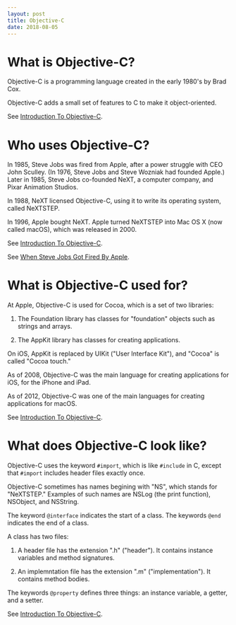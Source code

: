 ```yaml
---
layout: post
title: Objective-C
date: 2018-08-05
---
```


# What is Objective-C?

Objective-C is a programming language created in the early 1980's by Brad Cox.

Objective-C adds a small set of features to C to make it object-oriented.

See [Introduction To Objective-C](https://www.cs.colorado.edu/~kena/classes/5448/f12/lectures/13-introtoobjectivec.pdf).

# Who uses Objective-C?

In 1985, Steve Jobs was fired from Apple, after a power struggle with CEO John Sculley. (In 1976, Steve Jobs and Steve Wozniak had founded Apple.) Later in 1985, Steve Jobs co-founded NeXT, a computer company, and Pixar Animation Studios.

In 1988, NeXT licensed Objective-C, using it to write its operating system, called NeXTSTEP.

In 1996, Apple bought NeXT. Apple turned NeXTSTEP into Mac OS X (now called macOS), which was released in 2000.

See [Introduction To Objective-C](https://www.cs.colorado.edu/~kena/classes/5448/f12/lectures/13-introtoobjectivec.pdf).

See [When Steve Jobs Got Fired By Apple](https://abcnews.go.com/Technology/steve-jobs-fire-company/story?id=14683754).

# What is Objective-C used for?

At Apple, Objective-C is used for Cocoa, which is a set of two libraries:

1. The Foundation library has classes for "foundation" objects such as strings and arrays.

2. The AppKit library has classes for creating applications.

On iOS, AppKit is replaced by UIKit ("User Interface Kit"), and "Cocoa" is called "Cocoa touch."

As of 2008, Objective-C was the main language for creating applications for iOS, for the iPhone and iPad.

As of 2012, Objective-C was one of the main languages for creating applications for macOS.

See [Introduction To Objective-C](https://www.cs.colorado.edu/~kena/classes/5448/f12/lectures/13-introtoobjectivec.pdf).

# What does Objective-C look like?

Objective-C uses the keyword ```#import```, which is like ```#include``` in C, except that ```#import``` includes header files exactly once.

Objective-C sometimes has names begining with "NS", which stands for "NeXTSTEP." Examples of such names are NSLog (the print function), NSObject, and NSString.

The keyword ```@interface``` indicates the start of a class. The keywords ```@end``` indicates the end of a class.

A class has two files:

1. A header file has the extension ".h" ("header"). It contains instance variables and method signatures.

2. An implemntation file has the extension ".m" ("implementation"). It contains method bodies.

The keywords ```@property``` defines three things: an instance variable, a getter, and a setter.

See [Introduction To Objective-C](https://www.cs.colorado.edu/~kena/classes/5448/f12/lectures/13-introtoobjectivec.pdf).
